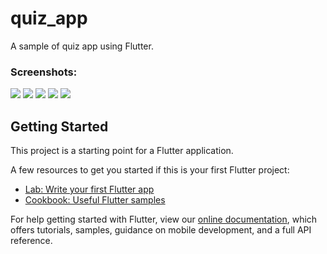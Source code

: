 # quiz_app

A sample of quiz app using Flutter.

### Screenshots:

![](https://i.imgur.com/EONs9QM.png) ![](https://i.imgur.com/6H7tGpj.png) ![](https://i.imgur.com/wAfP3Uz.png) ![](https://i.imgur.com/ruGgT2Y.png) ![](https://i.imgur.com/j0azL9m.png)

## Getting Started

This project is a starting point for a Flutter application.

A few resources to get you started if this is your first Flutter project:

- [Lab: Write your first Flutter app](https://flutter.dev/docs/get-started/codelab)
- [Cookbook: Useful Flutter samples](https://flutter.dev/docs/cookbook)

For help getting started with Flutter, view our
[online documentation](https://flutter.dev/docs), which offers tutorials,
samples, guidance on mobile development, and a full API reference.
